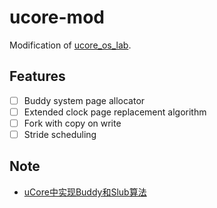 # ucore-mod

Modification of [ucore_os_lab](https://github.com/chyyuu/ucore_os_lab).

## Features

- [ ] Buddy system page allocator
- [ ] Extended clock page replacement algorithm
- [ ] Fork with copy on write
- [ ] Stride scheduling

## Note

- [uCore中实现Buddy和Slub算法](https://sine-x.com/ucore-buddy-system-and-slub/)

